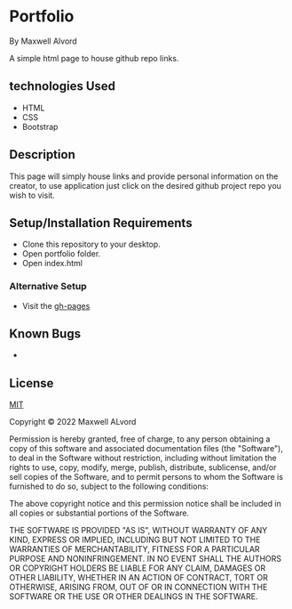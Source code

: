 # Portfolio
By Maxwell Alvord

A simple html page to house github repo links.

## technologies Used

* HTML
* CSS
* Bootstrap

## Description

This page will simply house links and provide personal information on the creator, to use application just click on the desired github project repo you wish to visit.

## Setup/Installation Requirements

* Clone this repository to your desktop.
* Open portfolio folder.
* Open index.html

### Alternative Setup
* Visit the [gh-pages](maxwell-alvord.github.io/portfolio)

## Known Bugs
* 

## License
[MIT](https://opensource.org/licenses/MIT)

Copyright &copy;
2022 Maxwell ALvord

Permission is hereby granted, free of charge, to any person obtaining a copy of this software and associated documentation files (the "Software"), to deal in the Software without restriction, including without limitation the rights to use, copy, modify, merge, publish, distribute, sublicense, and/or sell copies of the Software, and to permit persons to whom the Software is furnished to do so, subject to the following conditions:

The above copyright notice and this permission notice shall be included in all copies or substantial portions of the Software.

THE SOFTWARE IS PROVIDED "AS IS", WITHOUT WARRANTY OF ANY KIND, EXPRESS OR IMPLIED, INCLUDING BUT NOT LIMITED TO THE WARRANTIES OF MERCHANTABILITY, FITNESS FOR A PARTICULAR PURPOSE AND NONINFRINGEMENT. IN NO EVENT SHALL THE AUTHORS OR COPYRIGHT HOLDERS BE LIABLE FOR ANY CLAIM, DAMAGES OR OTHER LIABILITY, WHETHER IN AN ACTION OF CONTRACT, TORT OR OTHERWISE, ARISING FROM, OUT OF OR IN CONNECTION WITH THE SOFTWARE OR THE USE OR OTHER DEALINGS IN THE SOFTWARE.